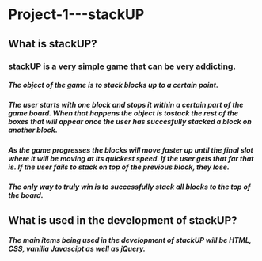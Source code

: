# Project-1---stackUP


## What is stackUP?
### stackUP is a very simple game that can be very addicting.
##### The object of the game is to stack blocks up to a certain point. 
##### The user starts with one block and stops it within a certain part of the game board. When that happens the object is tostack the rest of the boxes that will appear once the user has succesfully stacked a block on another block.
##### As the game progresses the blocks will move faster up until the final slot where it will be moving at its quickest speed. If the user gets that far that is. If the user fails to stack on top of the previous block, they lose.
##### The only way to truly win is to successfully stack all blocks to the top of the board.


## What is used in the development of stackUP?
##### The main items being used in the development of stackUP will be HTML, CSS, vanilla Javascipt as well as jQuery.
